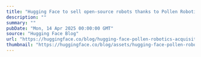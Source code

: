 ```yaml
---
title: "Hugging Face to sell open-source robots thanks to Pollen Robotics acquisition 🤖"
description: ""
summary: ""
pubDate: "Mon, 14 Apr 2025 00:00:00 GMT"
source: "Hugging Face Blog"
url: "https://huggingface.co/blog/hugging-face-pollen-robotics-acquisition"
thumbnail: "https://huggingface.co/blog/assets/hugging-face-pollen-robotics-acquisition/hf-pollen.png"
---
```


